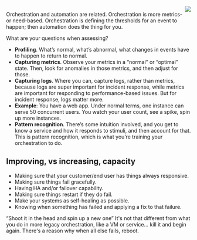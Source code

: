 <img align="right" src="https://github.com/braingu/tadpole/blob/master/images/TLP/TLPAmber.png">

Orchestration and automation are related. Orchestration is more metrics- or need-based. Orchestration is defining the thresholds for an event to happen; then automation does the thing for you.

What are your questions when assessing?
  *   **Profiling**. What’s normal, what’s abnormal, what changes in events have to happen to return to normal.
  *   **Capturing metrics**. Observe your metrics in a “normal” or “optimal” state. Then, look for anomalies in those metrics, and then adjust for those.
  *   **Capturing logs**. Where you can, capture logs, rather than metrics, because logs are super important for incident response, while metrics are important for responding to performance-based issues. But for incident response, logs matter more.
  *   **Example**: You have a web app. Under normal terms, one instance can serve 50 concurrent users. You watch your user count, see a spike, spin up more instances.
  *   **Pattern recognition**. There’s some intuition involved, and you get to know a service and how it responds to stimuli, and then account for that. This is pattern recognition, which is what you’re training your orchestration to do.

## Improving, vs increasing, capacity

  *   Making sure that your customer/end user has things always responsive.
  *   Making sure things fail gracefully.
  *   Having HA and/or failover capability.
  *   Making sure things restart if they do fail.
  *   Make your systems as self-healing as possible.
  *   Knowing when something has failed and applying a fix to that failure.

“Shoot it in the head and spin up a new one” It's not that different from what you do in more legacy orchestration, like a VM or service… kill it and begin again. There's a reason why when all else fails, reboot.
